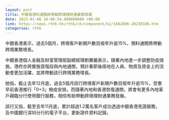 ```yaml
---
layout: post
title: 中銀香港料通關將帶動跨境理財通業務發展
date: 2023-01-06 16:00:54.000000000 +08:00
link: https://news.rthk.hk/rthk/ch/component/k2/1682806-20230106.htm
categories: rthk
---
```


中銀香港表示，過去5個月，跨境客戶新開戶數目按年升逾15%，預料通關將帶動跨境業務增長。 

中銀香港個人金融及財富管理部副總經理劉賽麗表示，隨著內地進一步調整防疫措施，港府亦將實施首階段與內地通關，預計春節後兩地在人員、物資及資金上的流動會更加活躍，並將帶動該行跨境業務增長。

她指，截止去年12月底，過去5個月該行跨境客戶新開戶數目按年升逾15%，受惠早前香港推行「0+3」檢疫安排。而隨著內地和香港恢復通關，將會有更多內地客戶親臨分行使用銀行服務，相信有助帶動跨境理財通業務發展。

該行又指，截至去年11月底，累計超過1.2萬名客戶成功透過中銀香港見證服務，及中國銀行深圳分行的電子平台，更新證件資料記錄。
